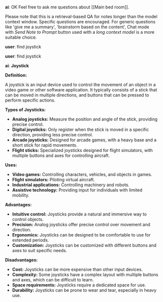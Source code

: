 **ai**: OK Feel free to ask me questions about [[Main bed room]]. 

Please note that this is a retrieval-based QA for notes longer than the model context window. Specific questions are encouraged. For generic questions like 'give me a summary', 'brainstorm based on the content', Chat mode with *Send Note to Prompt* button used with a *long context model* is a more suitable choice.

**user**: find joystick

**user**: find joystick

**ai**: **Joystick**

**Definition:**

A joystick is an input device used to control the movement of an object in a video game or other software application. It typically consists of a stick that can be moved in multiple directions, and buttons that can be pressed to perform specific actions.

**Types of Joysticks:**

* **Analog joysticks:** Measure the position and angle of the stick, providing precise control.
* **Digital joysticks:** Only register when the stick is moved in a specific direction, providing less precise control.
* **Arcade joysticks:** Designed for arcade games, with a heavy base and a short stick for rapid movements.
* **Flight sticks:** Specialized joysticks designed for flight simulators, with multiple buttons and axes for controlling aircraft.

**Uses:**

* **Video games:** Controlling characters, vehicles, and objects in games.
* **Flight simulators:** Piloting virtual aircraft.
* **Industrial applications:** Controlling machinery and robots.
* **Assistive technology:** Providing input for individuals with limited mobility.

**Advantages:**

* **Intuitive control:** Joysticks provide a natural and immersive way to control objects.
* **Precision:** Analog joysticks offer precise control over movement and direction.
* **Ergonomics:** Joysticks can be designed to be comfortable to use for extended periods.
* **Customization:** Joysticks can be customized with different buttons and axes to suit specific needs.

**Disadvantages:**

* **Cost:** Joysticks can be more expensive than other input devices.
* **Complexity:** Some joysticks have a complex layout with multiple buttons and axes, which can be difficult to learn.
* **Space requirements:** Joysticks require a dedicated space for use.
* **Durability:** Joysticks can be prone to wear and tear, especially in heavy use.